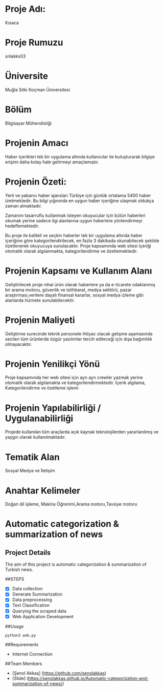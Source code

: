 # Proje Adı:
Kısaca
# Proje Rumuzu
snlakks03
# Üniversite
Muğla Sıtkı Koçman Üniversitesi
# Bölüm
Bilgisayar Mühendisliği

# Projenin Amacı

Haber içerikleri tek bir uygulama altında kullanıcılar ile buluşturarak bilgiye erişimi daha kolay hale getirmeyi amaçlamıştır.

# Projenin Özeti:

Yerli ve yabancı haber ajansları Türkiye için günlük ortalama 5400 haber üretmektedir. Bu bilgi yığınında en uygun haber içeriğine ulaşmak oldukça zaman almaktadır.

Zamanını tasarruflu kullanmak isteyen okuyucular için bütün haberleri okumak yerine sadece ilgi alanlarına uygun haberlere yönlendirmeyi hedeflemektedir.

Bu proje  ile  kaliteli ve seçkin haberler tek bir uygulama altında haber içeriğine göre kategorilendirilecek, en fazla 3 dakikada okunabilecek şekilde özetlenerek okuyucuya sunulacaktır. Proje kapsamında web sitesi içeriği otomatik olarak algılanmakta, kategorilendirme ve özetlemektedir.


# Projenin Kapsamı ve Kullanım Alanı
Geliştirilecek proje nihai ürün olarak  haberlere ya da e-ticarete odaklanmış bir arama motoru, güvenlik ve istihbarat, medya sektörü, pazar araştırması,verilere dayalı finansal kararlar, sosyal medya izleme gibi alanlarda hizmete sunulabilecektir.

# Projenin Maliyeti
Geliştirme surecinde teknik personele ihtiyac olacak gelişme aşamasında secilen tüm ürünlerde özgür yazılımlar tercih edileceği için dışa bağımlılık olmayacaktır. 

# Projenin Yenilikçi Yönü 

Proje kapsamında her web sitesi için ayrı ayrı crewler yazmak yerine  otomatik olarak algılamakta ve kategorilendirmektedir. İçerik algılama, Kategorilendirme ve özetleme işlemi

# Projenin Yapılabilirliği / Uygulanabilirliği 
Projede kullanılan tüm araçlarda açık kaynak teknolojilerden yararlanılmış ve yaygın olarak kullanılmaktadır.

# Tematik Alan
Sosyal Medya ve İletişim

# Anahtar Kelimeler
Doğan dil işleme, Makina Öğrenimi,Arama motoru,Tavsiye motoru


# Automatic categorization & summarization of news

## Project Details

The aim of this project is automatic categorization & summarization of Turkish news.

##STEPS
- [x] Data collection
- [x] Generate Summarization
- [x] Data preprocessing
- [x] Text Classification
- [x] Querying the scraped data
- [x] Web Application Development

##Usage
```
python3 web.py
``` 
##Requirements

  - Internet Connection

##Team Members 

  * [Şenol Akkaş] (https://github.com/senolakkas)
  * [Slide] (https://senolakkas.github.io/Automatic-categorization-and-summarization-of-news/)



